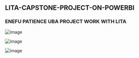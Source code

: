 ## LITA-CAPSTONE-PROJECT-ON-POWERBI

### ENEFU PATIENCE UBA PROJECT WORK WITH LITA

![image](https://github.com/user-attachments/assets/914acb7d-7bea-4d11-a818-a9ee8340b1c3)


![image](https://github.com/user-attachments/assets/58db50a4-9efa-400a-b832-068e8f278ff9)


![image](https://github.com/user-attachments/assets/21c44ca8-a7b0-41e0-a521-ff2bd6a82683)

